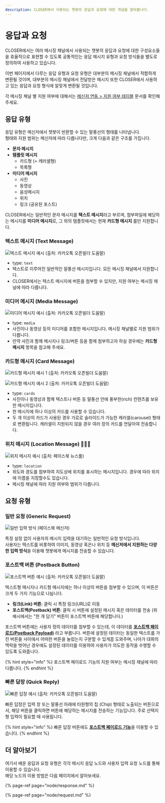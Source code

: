 ```yaml
---
description: CLOSER에서 사용되는 챗봇의 응답과 요청에 대한 개념을 알아봅니다.
---
```


# 응답과 요청

CLOSER에서는 여러 메시징 채널에서 사용되는 챗봇의 응답과 요청에 대한 구성요소들을 효율적으로 표현할 수 있도록 공통적인는 응답 메시지 유형과 요청 방식들을 별도로 정의하여 사용하고 있습니다. 

이번 페이지에서 다루는 응답 유형과 요청 유형은 대부분의 메시징 채널에서 적합하게 변환될 것이며, 대부분의 메시징 채널에서 전달받은 메시지 또한 CLOSER에서 사용하고 있는 응답과 요청 형식에 알맞게 변환될 것입니다.

각 메시징 채널 별 지원 여부에 대해서는 [메신저 연동 &gt; 지원 여부 테이블](../messenger-integrations/#availability-table) 문서를 확인해주세요.

## 응답 유형

응답 유형은 메신저에서 챗봇이 반환할 수 있는 말풍선의 형태를 나타냅니다.   
형태와 지원 범위는 메신저에 따라 다릅니다만, 크게 다음과 같은 구조를 가집니다.

* **문자 메시지**
* **템플릿 메시지** 
  * 카드형 \(= 캐러셀형\)
  * 목록형
* **미디어 메시지**
  * 사진
  * 동영상
  * 음성메시지
  * 위치
  * 링크 \(공유된 포스트\)

CLOSER에서는 일반적인 문자 메시지를 **텍스트 메시지**라고 부르며, 첨부파일에 해당하는 메시지를 **미디어 메시지**로, 그 외의 템플릿에서는 현재 **카드형 메시지** 를만 지원합니다. 

### 텍스트 메시지 \(Text Message\)

![&#xD14D;&#xC2A4;&#xD2B8; &#xBA54;&#xC2DC;&#xC9C0; &#xC608;&#xC2DC; \(&#xCD9C;&#xCC98;: &#xCE74;&#xCE74;&#xC624;&#xD1A1; &#xC624;&#xD508;&#xBE4C;&#xB354; &#xB3C4;&#xC6C0;&#xB9D0;\) ](../../.gitbook/assets/image%20%286%29.png)

* type: `text`
* 텍스트로 이루어진 일반적인 말풍선 메시지입니다. 모든 메시징 채널에서 지원합니다.
* CLOSER에서는 텍스트 메시지에 버튼을 첨부할 수 있지만, 지원 여부는 메시징 채널에 따라 다릅니다.

### 미디어 메시지 \(Media Message\)

![&#xBBF8;&#xB514;&#xC5B4; &#xBA54;&#xC2DC;&#xC9C0; &#xC608;&#xC2DC; \(&#xCD9C;&#xCC98;: &#xCE74;&#xCE74;&#xC624;&#xD1A1; &#xC624;&#xD508;&#xBE4C;&#xB354; &#xB3C4;&#xC6C0;&#xB9D0;\)](../../.gitbook/assets/image%20%2814%29.png)

* type: `media`
* 사진이나 동영상 등의 미디어를 포함한 메시지입니다. 메시징 채널별로 지원 범위가 다릅니다.
* 만약 사진과 함께 메시지나 링크/버튼 등을 함께 첨부하고자 하실 경우에는 **카드형 메시지** 항목을 참고해 주세요.

### 카드형 메시지 \(Card Message\)

![&#xCE74;&#xB4DC;&#xD615; &#xBA54;&#xC2DC;&#xC9C0; &#xC608;&#xC2DC; 1 \(&#xCD9C;&#xCC98;: &#xCE74;&#xCE74;&#xC624;&#xD1A1; &#xC624;&#xD508;&#xBE4C;&#xB354; &#xB3C4;&#xC6C0;&#xB9D0;\)](../../.gitbook/assets/image%20%282%29.png)

![&#xCE74;&#xB4DC;&#xD615; &#xBA54;&#xC2DC;&#xC9C0; &#xC608;&#xC2DC; 2 \(&#xCD9C;&#xCC98;: &#xCE74;&#xCE74;&#xC624;&#xD1A1; &#xC624;&#xD508;&#xBE4C;&#xB354; &#xB3C4;&#xC6C0;&#xB9D0;\)](../../.gitbook/assets/image%20%2838%29.png)

* type: `cards`
* 사진이나 동영상과 함께 텍스트나 버튼 등 말풍선 안에 풍부한\(rich\) 컨텐츠를 보유한 메시지입니다.
* 한 메시지에 하나 이상의 카드를 사용할 수 있습니다. 
* 두 개 이상의 카드가 사용된 경우 가로로 슬라이드가 가능한 캐러셀\(carousel\) 형태로 변환됩니다.  캐러셀이 지원되지 않을 경우 여러 장의 카드를 연달아여 전송합니다.

### 위치 메시지 \(Location Message\) 👩🏻‍🔬

![&#xC704;&#xCE58; &#xBA54;&#xC2DC;&#xC9C0; &#xC608;&#xC2DC; \(&#xCD9C;&#xCC98;: &#xD398;&#xC774;&#xC2A4;&#xBD81; &#xB274;&#xC2A4;&#xB8F8;\)](../../.gitbook/assets/image%20%2831%29.png)

* type: `location`
* 위도와 경도를 첨부하여 지도상에 위치를 표시하는 메시지입니다. 경우에 따라 위치에 이름을 지정할수도 있습니다.
* 메시징 채널에 따라 지원 여부와 범위가 다릅니다.

## 요청 유형

### 일반 요청 \(Generic Request\)

![&#xC77C;&#xBC18; &#xC785;&#xB825; &#xBC29;&#xC2DD; \(&#xD398;&#xC774;&#xC2A4;&#xBD81; &#xBA54;&#xC2E0;&#xC800;\)](../../.gitbook/assets/image%20%2846%29.png)

특정 설정 없이 사용자의 메시지 입력을 대기하는 일반적인 요청 방식입니다.  
사용자는 텍스트를 비롯하여 이미지, 동영상 혹은나 위치 등 **메신저에서 지원하는 다양한 입력 방식**을 이용해 챗봇에게 메시지를 전송할 수 있습니다.

### 포스트백 버튼 \(Postback Button\)

![&#xD3EC;&#xC2A4;&#xD2B8;&#xBC31; &#xBC84;&#xD2BC; &#xC608;&#xC2DC; \(&#xCD9C;&#xCC98;: &#xCE74;&#xCE74;&#xC624;&#xD1A1; &#xC624;&#xD508;&#xBE4C;&#xB354; &#xB3C4;&#xC6C0;&#xB9D0;\)](../../.gitbook/assets/image%20%2838%29.png)

텍스트형 메시지나 카드형 메시지에는 하나 이상의 버튼을 첨부할 수 있으며, 이 버튼은 크게 두 가지 기능으로 나뉩니다.

* **링크\(Link\) 버튼**: 클릭 시 특정 링크\(URL\)로 이동
* **포스트백\(Postback\) 버튼**: 클릭 시 버튼에 설정된 메시지 혹은 데이터를 전송 \(위 예시에서는 "한 개 담기" 버튼이 포스트백 버튼에 해당합니다.\)

포스트백 버튼에는 사용자 정의 데이터를 첨부할 수 있는데, 이 데이터를 [**포스트백 페이로드\(Postback Payload\)**](advanced/postback-payload.md) 라고 부릅니다. 버튼에 설정된 데이터는 동일한 텍스트를 가진 버튼들 사이에서 어떠한 버튼을 눌렀는지 구분할 수 있게끔 도와주며, 나아가 대화의 맥락을 벗어난 경우에도 설정된 데이터를 이용하여 사용자가 의도한 동작을 수행할 수 있도록 도와줍니다.

{% hint style="info" %}
포스트백 페이로드 기능의 지원 여부는 메시징 채널에 따라 다릅니다.
{% endhint %}

### 빠른 답장 \(Quick Reply\)

![&#xBE60;&#xB978; &#xB2F5;&#xC7A5; &#xC608;&#xC2DC; \(&#xCD9C;&#xCC98;: &#xCE74;&#xCE74;&#xC624;&#xD1A1; &#xC624;&#xD508;&#xBE4C;&#xB354; &#xB3C4;&#xC6C0;&#xB9D0;\)](../../.gitbook/assets/image%20%2851%29.png)

빠른 답장은 입력 창 또는 말풍선 아래에 타원형의 칩 \(Chip\) 형태로 노출되는 버튼으로서, 해당 버튼을 클릭하면 버튼에 해당하는 메시지를 전송하는 기능입니다. 주로 선택지형 입력이 필요할 때 사용됩니다.

{% hint style="info" %}
빠른 답장 버튼에도 [**포스트백 페이로드 기능**](advanced/postback-payload.md)을 이용할 수 있습니다.
{% endhint %}

## 더 알아보기

여기서 배운 응답과 요청 유형은 각각 메시지 응답 노드와 사용자 입력 요청 노드를 통해 이용할 수 있습니다.  
해당 노드의 이용 방법은 다음 페이지에서 알아보세요.

{% page-ref page="node/response.md" %}

{% page-ref page="node/request.md" %}

